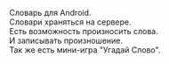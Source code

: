 Словарь для Android.<br>
Словари храняться на сервере.<br>
Есть возможность произносить слова.<br>
И записывать произношение.<br>
Так же есть мини-игра "Угадай Слово".<br>

